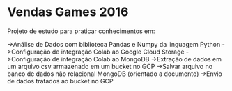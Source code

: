 # Vendas Games 2016

Projeto de estudo para praticar conhecimentos em:

->Análise de Dados com biblioteca Pandas e Numpy da linguagem Python
->Configuração de integração Colab ao Google Cloud Storage
->Configuração de integração Colab ao MongoDB
->Extração de dados em um arquivo csv armazenado em um bucket no GCP
->Salvar arquivo no banco de dados não relacional MongoDB (orientado a documento)
->Envio de dados tratados ao bucket no GCP
